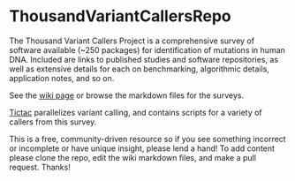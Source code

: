 # ThousandVariantCallersRepo
The Thousand Variant Callers Project is a comprehensive survey of software available (~250 packages) for identification of mutations in human DNA. Included are links to published studies and software repositories, as well as extensive details for each on benchmarking, algorithmic details, application notes, and so on. 

See the [wiki page](https://github.com/deaconjs/ThousandVariantCallersRepo/wiki) or browse the markdown files for the surveys.

[Tictac](https://github.com/deaconjs/tictac) parallelizes variant calling, and contains scripts for a variety of callers from this survey. 

This is a free, community-driven resource so if you see something incorrect or incomplete or have unique insight, please lend a hand! To add content please clone the repo, edit the wiki markdown files, and make a pull request. Thanks!
